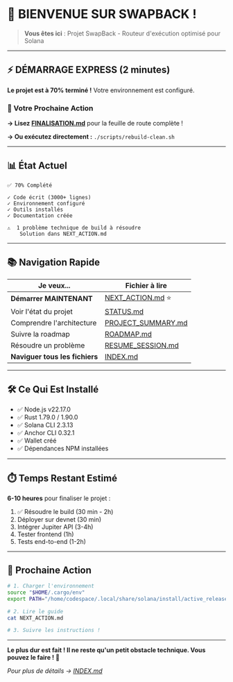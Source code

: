 # 🚀 BIENVENUE SUR SWAPBACK !

> **Vous êtes ici** : Projet SwapBack - Routeur d'exécution optimisé pour Solana

---

## ⚡ DÉMARRAGE EXPRESS (2 minutes)

**Le projet est à 70% terminé !** Votre environnement est configuré.

### 🎯 Votre Prochaine Action

**→ Lisez [FINALISATION.md](FINALISATION.md)** pour la feuille de route complète !

**→ Ou exécutez directement :** `./scripts/rebuild-clean.sh`

---

## 📊 État Actuel

```
✅ 70% Complété

✓ Code écrit (3000+ lignes)
✓ Environnement configuré  
✓ Outils installés
✓ Documentation créée

⚠️  1 problème technique de build à résoudre
    Solution dans NEXT_ACTION.md
```

---

## 📚 Navigation Rapide

| Je veux... | Fichier à lire |
|------------|----------------|
| **Démarrer MAINTENANT** | [NEXT_ACTION.md](NEXT_ACTION.md) ⭐ |
| Voir l'état du projet | [STATUS.md](STATUS.md) |
| Comprendre l'architecture | [PROJECT_SUMMARY.md](PROJECT_SUMMARY.md) |
| Suivre la roadmap | [ROADMAP.md](ROADMAP.md) |
| Résoudre un problème | [RESUME_SESSION.md](RESUME_SESSION.md) |
| **Naviguer tous les fichiers** | [INDEX.md](INDEX.md) |

---

## 🛠️ Ce Qui Est Installé

- ✅ Node.js v22.17.0
- ✅ Rust 1.79.0 / 1.90.0
- ✅ Solana CLI 2.3.13
- ✅ Anchor CLI 0.32.1
- ✅ Wallet créé
- ✅ Dépendances NPM installées

---

## ⏱️ Temps Restant Estimé

**6-10 heures** pour finaliser le projet :

1. ✅ Résoudre le build (30 min - 2h)
2. Déployer sur devnet (30 min)
3. Intégrer Jupiter API (3-4h)
4. Tester frontend (1h)
5. Tests end-to-end (1-2h)

---

## 🎯 Prochaine Action

```bash
# 1. Charger l'environnement
source "$HOME/.cargo/env"
export PATH="/home/codespace/.local/share/solana/install/active_release/bin:$PATH"

# 2. Lire le guide
cat NEXT_ACTION.md

# 3. Suivre les instructions !
```

---

**Le plus dur est fait ! Il ne reste qu'un petit obstacle technique. Vous pouvez le faire ! 💪**

_Pour plus de détails → [INDEX.md](INDEX.md)_

